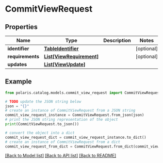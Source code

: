 # CommitViewRequest


## Properties

Name | Type | Description | Notes
------------ | ------------- | ------------- | -------------
**identifier** | [**TableIdentifier**](TableIdentifier.md) |  | [optional] 
**requirements** | [**List[ViewRequirement]**](ViewRequirement.md) |  | [optional] 
**updates** | [**List[ViewUpdate]**](ViewUpdate.md) |  | 

## Example

```python
from polaris.catalog.models.commit_view_request import CommitViewRequest

# TODO update the JSON string below
json = "{}"
# create an instance of CommitViewRequest from a JSON string
commit_view_request_instance = CommitViewRequest.from_json(json)
# print the JSON string representation of the object
print(CommitViewRequest.to_json())

# convert the object into a dict
commit_view_request_dict = commit_view_request_instance.to_dict()
# create an instance of CommitViewRequest from a dict
commit_view_request_from_dict = CommitViewRequest.from_dict(commit_view_request_dict)
```
[[Back to Model list]](../README.md#documentation-for-models) [[Back to API list]](../README.md#documentation-for-api-endpoints) [[Back to README]](../README.md)


